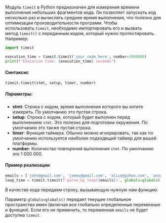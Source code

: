
Модуль `timeit` в Python предназначен для измерения времени выполнения небольших фрагментов кода. Он позволяет запускать код несколько раз и вычислять среднее время выполнения, что полезно для оптимизации производительности программ. Чтобы использовать `timeit`, необходимо импортировать его и вызвать метод `timeit()` с переданным кодом, который нужно протестировать. Например:

```Python
import timeit

execution_time = timeit.timeit('your_code_here', number=1000000)
print(f"Execution time: {execution_time} seconds")
```
#### Синтаксис

```Python
timeit.timeit(stmt, setup, timer, number)
```
##### Параметры:

- **stmt**: Строка с кодом, время выполнения которого вы хотите измерить. По умолчанию это пустая строка.
- **setup**: Строка с кодом, который будет выполнен перед выполнением `stmt`. Это полезно для подготовки окружения. По умолчанию это также пустая строка.
- **timer**: Функция таймера. Обычно можно игнорировать, так как по умолчанию используется наиболее подходящий таймер для вашей платформы.
- **number**: Количество повторений выполнения `stmt`. По умолчанию это 1 000 000.

#### Пример реализации

```Python
emails = ['john@gmail.com', 'james@gmail.com', 'alice@yahoo.com', 'anna@live.com', 'philipp@gmail.com'] * 5
loop_time = timeit.timeit(f'parse_by_loop({emails})', globals=globals(), number=90000000)
```

В качестве кода передаем строку, вызывающую нужную нам функцию.

Параметр `globals=globals()` передает текущее глобальное пространство имен (включая все глобально определенные переменные и функции). Если его не применить, то переменная `emails` не будет доступна `timeit`.

